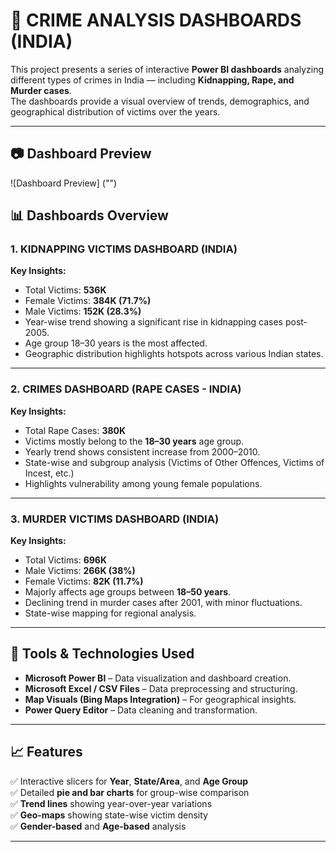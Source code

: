 # 🧭 CRIME ANALYSIS DASHBOARDS (INDIA)

This project presents a series of interactive **Power BI dashboards** analyzing different types of crimes in India — including **Kidnapping, Rape, and Murder cases**.  
The dashboards provide a visual overview of trends, demographics, and geographical distribution of victims over the years.

---

## 📷 Dashboard Preview
![Dashboard Preview] ("")

## 📊 Dashboards Overview

### 1. KIDNAPPING VICTIMS DASHBOARD (INDIA)
**Key Insights:**
- Total Victims: **536K**
- Female Victims: **384K (71.7%)**
- Male Victims: **152K (28.3%)**
- Year-wise trend showing a significant rise in kidnapping cases post-2005.
- Age group 18–30 years is the most affected.
- Geographic distribution highlights hotspots across various Indian states.

---

### 2. CRIMES DASHBOARD (RAPE CASES - INDIA)

**Key Insights:**
- Total Rape Cases: **380K**
- Victims mostly belong to the **18–30 years** age group.
- Yearly trend shows consistent increase from 2000–2010.
- State-wise and subgroup analysis (Victims of Other Offences, Victims of Incest, etc.)
- Highlights vulnerability among young female populations.

---

### 3. MURDER VICTIMS DASHBOARD (INDIA)

**Key Insights:**
- Total Victims: **696K**
- Male Victims: **266K (38%)**
- Female Victims: **82K (11.7%)**
- Majorly affects age groups between **18–50 years**.
- Declining trend in murder cases after 2001, with minor fluctuations.
- State-wise mapping for regional analysis.

---

## 🧠 Tools & Technologies Used
- **Microsoft Power BI** – Data visualization and dashboard creation.
- **Microsoft Excel / CSV Files** – Data preprocessing and structuring.
- **Map Visuals (Bing Maps Integration)** – For geographical insights.
- **Power Query Editor** – Data cleaning and transformation.

---

## 📈 Features
✅ Interactive slicers for **Year**, **State/Area**, and **Age Group**  
✅ Detailed **pie and bar charts** for group-wise comparison  
✅ **Trend lines** showing year-over-year variations  
✅ **Geo-maps** showing state-wise victim density  
✅ **Gender-based** and **Age-based** analysis  

---


